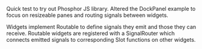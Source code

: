 Quick test to try out Phosphor JS library. Altered the DockPanel example to focus on resizeable panes and routing signals between widgets.

Widgets implement Routable to define signals they emit and those they can receive. Routable widgets are registered with a SignalRouter which connects emitted signals to corresponding Slot functions on other widgets.
